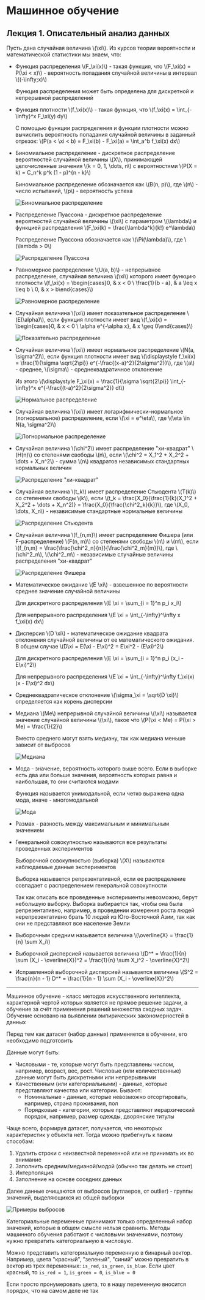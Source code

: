 <head>
    <script src="https://cdn.jsdelivr.net/npm/mathjax@2/MathJax.js?config=default"></script>
</head>

# Машинное обучение

## Лекция 1. Описательный анализ данных

Пусть дана случайная величина \\(\xi\\). Из курсов теории вероятности и математической статистики мы знаем, что:

* Функция распределения \\(F_\xi(x)\\) - такая функция, что \\(F_\xi(x) = P(\xi < x)\\) - вероятность попадания случайной величины в интервал \\((-\infty;x)\\)

    Функция распределения может быть определена для дискретной и непрерывной распределений

* Функция плотности \\(f_\xi(x)\\) - такая функция, что \\(f_\xi(x) = \int_{-\infty}^x F_\xi(y) dy\\)

    С помощью функции распределения и функции плотности можно вычислить вероятность попадания случайной величины в заданный отрезок: \\(P(a < \xi < b) = F_\xi(b) - F_\xi(a) = \int_a^b f_\xi(x) dx\\)

* Биномиальное распределение - дискретное распределение вероятностей случайной величины \\(X\\), принимающей целочисленные значения \\(k = 0, 1, \dots, n\\) с вероятностями \\(P(X = k) = C_n^k p^k (1 - p)^{n - k}\\)

    Биномиальное распределение обозначается как \\(B(n, p)\\), где \\(n\\) - число испытаний, \\(p\\) - вероятность успеха

    ![Биномиальное распределение](images/machlearn_binom.png)

* Распределение Пуассона - дискретное распределение вероятностей случайной величины \\(\xi\\) с параметром \\(\lambda\\) и функцией распределения \\(F_\xi(k) = \frac{\lambda^k}{k!} e^\lambda\\)

    Распределение Пуассона обозначается как \\(\Pi(\lambda)\\), где \\(\lambda > 0\\)

    ![Распределение Пуассона](images/machlearn_poisson.png)

* Равномерное распределение \\(U(a, b)\\) - непрерывное распределение, случайная величина \\(\xi\\) которого имеет функцию плотности \\(f_\xi(x) = \begin{cases}0, & x < 0 \\ \frac{1}{b - a}, & a \leq x \leq b \\ 0, & x > b\end{cases}\\)

    ![Равномерное распределение](images/machlearn_uniform.png)

* Случайная величина \\(\xi\\) имеет показательное распределение \\(E(\alpha)\\), если функция плотности имеет вид \\(f_\xi(x) = \begin{cases}0, & x < 0 \\ \alpha e^{-\alpha x}, & x \geq 0\end{cases}\\)

    ![Показательно распределение](images/machlearn_exp.png)

* Случайная величина \\(\xi\\) имеет нормальное распределение \\(N(a, \sigma^2)\\), если функция плотности имеет вид \\(\displaystyle f_\xi(x) = \frac{1}{\sigma \sqrt{2\pi}} e^{-\frac{(x-a)^2}{2\sigma^2}}\\), где \\(a\\) - среднее, \\(\sigma\\) - среднеквадратичное отклонение

    Из этого \\(\displaystyle F_\xi(x) = \frac{1}{\sigma \sqrt{2\pi}} \int_{-\infty}^x e^{-\frac{(t-a)^2}{2\sigma^2}} dt\\)

    ![Нормальное распределение](images/machlearn_norm.png)

* Случайная величина \\(\xi\\) имеет логарифмически-нормальное (логнормальное) распределение, если \\(\xi = e^\eta\\), где \\(\eta \in N(a, \sigma^2)\\)

    ![Логнормальное распределение](images/machlearn_lognorm.png)

* Случайная величина \\(\chi^2\\) имеет распределение "хи-квадрат" \\(H(n)\\) со степенями свободы \\(n\\), если \\(\chi^2 = X_1^2 + X_2^2 + \dots + X_n^2\\) - сумма \\(n\\) квадратов независимых стандартных нормальных величин

    ![Распределение "хи-квадрат"](images/machlearn_chi2.png)

* Случайная величина \\(t_k\\) имеет распределение Стьюдента \\(T(k)\\) со степенями свободы \\(k\\), если \\(t_k = \frac{X_0}{\frac{1}{k}(X_1^2 + X_2^2 + \dots + X_n^2)} = \frac{X_0}{\frac{\chi^2_k}{k}}\\), где \\(X_0, \dots, X_n\\) - независимые стандартные нормальные величины

    ![Распределение Стьюдента](images/machlearn_student.png)

* Случайная величина \\(f_{n,m}\\) имеет распределение Фишера (или F-распределение) \\(F(n, m)\\) со степенями свободы \\(n\\) и \\(m\\), если \\(f_{n,m} = \frac{\frac{\chi^2_n}{n}}{\frac{\chi^2_m}{m}}\\), где \\(\chi^2_n\\), \\(\chi^2_m\\) - независимые случайные величины распределения "хи-квадрат"

    ![Распределение Фишера](images/machlearn_fisher.png)

* Математическое ожидание \\(E \xi\\) - взвешенное по вероятности среднее значение случайной величины

    Для дискретного распределения \\(E \xi = \sum_{i = 1}^n p_i x_i\\)

    Для непрерывного распределения \\(E \xi = \int_{-\infty}^\infty x f_\xi(x) dx\\)

* Дисперсия \\(D \xi\\) - математическое ожидание квадрата отклонения случайной величины от ее математического ожидания. В общем случае \\(D\xi = E(\xi - E\xi)^2 = E\xi^2 - (E\xi)^2\\)

    Для дискретного распределения \\(E \xi = \sum_{i = 1}^n p_i (x_i - E\xi)^2\\)

    Для непрерывного распределения \\(E \xi = \int_{-\infty}^\infty f_\xi(x) (x - E\xi)^2 dx\\)

* Среднеквадратическое отклонение \\(\sigma_\xi = \sqrt{D \xi}\\) определяется как корень дисперсии

* Медиана \\(Me\\) непрерывной случайной величины \\(\xi\\) называется значение случайной величины \\(\xi\\), такое что \\(P(\xi < Me) = P(\xi > Me) = \frac{1}{2}\\)

    Вместо среднего могут взять медиану, так как медиана меньше зависит от выбросов

    ![Медиана](../probtheory/images/probtheory_2024_10_22_5.png)

* Мода - значение, вероятность которого выше всего. Если в выборке есть два или больше значения, вероятность которых равна и наибольшая, то они считаются модами

    Функция называется унимодальной, если четко выражена одна мода, иначе - многомодальной

    ![Мода](../probtheory/images/probtheory_2024_10_22_6.png)

* Размах - разность между максимальным и минимальным значением

* Генеральной совокупностью называются все результаты проведенных экспериментов

    Выборочной совокупностью (выборка) \\(X\\) называются наблюдаемые данные экспериментов

    Выборка называется репрезентативной, если ее распределение совпадает с распределением генеральной совокупности

    Так как описать все проведенные эксперименты невозможно, берут небольшую выборку. Выборка выбирается так, чтобы она была репрезентативно, например, в проведении измерения роста людей нерепрезентативно брать 10 людей из Юго-Восточной Азии, так как они не представляют все население Земли

* Выборочным средним называется величина \\(\overline{X} = \frac{1}{n} \sum X_i\\)

* Выборочной дисперсией называется величина \\(D^* = \frac{1}{n} \sum (X_i - \overline{X})^2 = \frac{1}{n} \sum X_i^2 - \overline{X}^2\\)

* Исправленной выборочной дисперсией называется величина \\(S^2 = \frac{n}{n - 1} D^* = \frac{1}{n - 1} \sum (X_i - \overline{X})^2\\)

---

Машинное обучение - класс методов искусственного интеллекта, характерной чертой которых является не прямое решение задачи, а обучение за счёт применения решений множества сходных задач. Обучение основано на выявлении эмпирических закономерностей в данных

Перед тем как датасет (набор данных) применяется в обучении, его необходимо подготовить 

Данные могут быть:

* Числовыми - те, которые могут быть представлены числом, например, возраст, вес, рост. Числовые (или количественные) данные могут быть дискретными или непрерывными
* Качественным (или категориальными) - данные, которые представляют качества или категории. Бывают:
    * Номинальные - данные, которые невозможно отсортировать, например, страна проживания, пол
    * Порядковые - категории, которые представляют иерархический порядок, например, размер одежды, дворянские титулы

Чаще всего, формируя датасет, получается, что некоторых характеристик у объекта нет. Тогда можно прибегнуть к таким способам:

1. Удалить строки с неизвестной переменной или не принимать их во внимание
2. Заполнить средним/медианой/модой (обычно так делать не стоит)
3. Интерполяция 
4. Заполнение на основе соседних данных

Далее данные очищаются от выбросов (аутлаеров, от outlier) - группы значений, выделяющихся из общей выборки

![Примеры выбросов](images/machlearn_outliers.png)

Категориальные переменные принимают только определенный набор значений, которые в общем смысле нельзя сравнить. Методы машинного обучения работают с числовыми значениями, поэтому нужно превратить категориальную в числовую. 

Можно представить категориальную переменную в бинарный вектор. Например, цвета "красный", "зеленый", "синий" можно превратить в вектор из трех переменных: `is_red`, `is_green`, `is_blue`. Если цвет красный, то `is_red = 1`, `is_green = 0`, `is_blue = 0`

Если просто пронумеровать цвета, то в нашу переменную вносится порядок, что на самом деле не так
